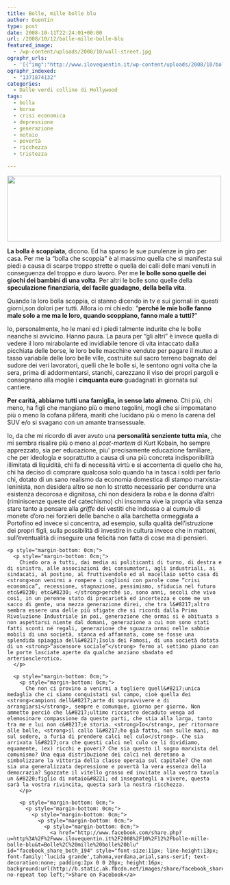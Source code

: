 ```yaml
---
title: Bolle, mille bolle blu
author: Quentin
type: post
date: 2008-10-11T22:24:01+00:00
url: /2008/10/12/bolle-mille-bolle-blu
featured_image:
  - /wp-content/uploads/2008/10/wall-street.jpg
ographr_urls:
  - '[{"img":"http://www.ilovequentin.it/wp-content/uploads/2008/10/bolle.jpg"},{"img":"http://www.ilovequentin.it/wp-content/uploads/2008/10/wall-street.jpg"},{"img":"http://www.ilovequentin.it/wp-content/uploads/2008/10/bolle-300x92.jpg"}]'
ographr_indexed:
  - "1371874132"
categories:
  - Dalle verdi colline di Hollywood
tags:
  - bolla
  - borsa
  - crisi economica
  - depressione
  - generazione
  - notaio
  - povertà
  - ricchezza
  - tristezza

---
```

[<img class="alignnone size-full wp-image-199" title="bolle" src="http://www.ilovequentin.it/wp-content/uploads/2008/10/bolle.jpg" alt="" width="500" height="153" />][1]

**La bolla è scoppiata**, dicono. Ed ha sparso le sue purulenze in giro per casa. Per me la “bolla che scoppia” è al massimo quella che si manifesta sui piedi a causa di scarpe troppo strette o quella dei calli delle mani venuti in conseguenza del troppo e duro lavoro. Per me **le bolle sono quelle dei giochi dei bambini di una volta**. Per altri le bolle sono quelle della **speculazione finanziaria, del facile guadagno, della bella vita**.

<p style="margin-bottom: 0cm;">
  Quando la loro bolla scoppia, ci stanno dicendo in tv e sui giornali in questi giorni,son dolori per tutti. Allora io mi chiedo: “<strong>perché le mie bolle fanno male solo a me ma le loro, quando scoppiano, fanno male a tutti?</strong>”
</p>

<p style="margin-bottom: 0cm;">
  Io, personalmente, ho le mani ed i piedi talmente indurite che le bolle neanche si avvicino. Hanno paura. La paura per “gli altri” è invece quella di vedere il loro mirabolante ed invidiabile tenore di vita intaccato dalla picchiata delle borse, le loro belle macchine vendute per pagare il mutuo a tasso variabile delle loro belle ville, costruite sul sacro terreno bagnato del sudore dei veri lavoratori, quelli che le bolle si, le sentono ogni volta che la sera, prima di addormentarsi, stanchi, carezzano il viso dei propri pargoli e consegnano alla moglie i <strong>cinquanta euro</strong> guadagnati in giornata sul cantiere.<!--more-->
</p>

<p style="margin-bottom: 0cm;">
  <p style="margin-bottom: 0cm;">
    <strong>Per carità, abbiamo tutti una famiglia, in senso lato almeno</strong>. Chi più, chi meno, ha figli che mangiano più o meno tegolini, mogli che si impomatano più o meno la cofana pilifera, mariti che lucidano più o meno la carena del SUV e/o si svagano con un amante transessuale.
  </p>
  
  <p style="margin-bottom: 0cm;">
    <p style="margin-bottom: 0cm;">
      Io, da che mi ricordo di aver avuto una <strong>personalità senziente tutta mia</strong>, che mi sembra risalire più o meno al <em>post-mortem</em> di Kurt Kobain, ho sempre apprezzato, sia per educazione, piu' precisamente educazione familiare, che per ideologia e soprattutto a causa di una più concreta indisponibilità illimitata di liquidità, chi fa di necessità virtù e si accontenta di quello che ha, chi ha deciso di comprare qualcosa solo quando ha in tasca i soldi per farlo chi, dotato di un sano realismo da economia domestica di stampo marxista-leninista, non desidera altro se non lo stretto necessario per condurre una esistenza decorosa e dignitosa, chi non desidera la roba e la donna d&#8217;altri (riminiscenze queste del catechismo) chi insomma vive la propria vita senza stare tanto a pensare alla <em>griffe</em> dei vestiti che indossa o al cumulo di monete d&#8217;oro nei forzieri delle banche o alla barchetta ormeggiata a Portofino ed invece si concentra, ad esempio, sulla qualità dell&#8217;istruzione dei propri figli, sulla possibilità di investire in cultura invece che in mattoni, sull&#8217;eventualità di inseguire una felicità non fatta di cose ma di pensieri.
    </p>
    
    <p style="margin-bottom: 0cm;">
      <p style="margin-bottom: 0cm;">
        Chiedo ora a tutti, dai media ai politicanti di turno, di destra e di sinistra, alle associazioni dei consumatori, agli industriali, ai sindacati, al postino, al fruttivendolo ed al macellaio sotto casa di <strong>non venirmi a rompere i coglioni con parole come “crisi economica”, recessione, stagnazione, pessimismo, sfiducia nel futuro etc&#8230; etc&#8230; </strong>perché io, sono anni, secoli che vivo così, in un perenne stato di precarietà ed incertezza e come me un sacco di gente, una mezza generazione direi, che tra l&#8217;altro sembra essere una delle più sfigate che si ricordi dalla Prima Rivoluzione Industriale in poi, generazione che ormai si è abituata a non aspettarsi niente dal domani, generazione a cui non sono stati fatti sconti né regali, generazione che sguazza ormai nelle sabbie mobili di una società, stanca ed affannata, come se fosse una splendida spiaggia dell&#8217;Isola dei Famosi, di una società dotata di un <strong>“ascensore sociale”</strong> fermo al settimo piano con le porte lasciate aperte da qualche anziano sbadato ed arteriosclerotico.
      </p>
      
      <p style="margin-bottom: 0cm;">
        <p style="margin-bottom: 0cm;">
          Che non ci provino a venirmi a togliere quell&#8217;unica medaglia che ci siamo conquistati sul campo, cioè quella dei <strong>campioni dell&#8217;arte di sopravvivere e di arrangiarsi</strong>, sempre e comunque, giorno per giorno. Non ammetto perciò che l&#8217;ultimo riccastro decaduto venga ad elemosinare compassione da queste parti, che stia alla larga, tanto tra me e lui non c&#8217;è storia. <strong>Io</strong>, per ritornare alle bolle, <strong>il callo l&#8217;ho già fatto, non sulle mani, ma sul sedere, a furia di prendere calci nel culo</strong>. Che sia arrivata l&#8217;ora che questi calci nel culo ce li dividiamo, equamente, (ex) ricchi e poveri? Che sia questo il sogno marxista del comunismo? Una equa distribuzione dei calci nel deretano a simbolizzare la vittoria della classe operaia sul capitale? Che non sia una generalizzata depressione e povertà la vera essenza della democrazia? Sgozzate il vitello grasso ed invitate alla vostra tavola un &#8220;figlio di notaio&#8221; ed insegnategli a vivere, questa sarà la vostra rivincita, questa sarà la nostra ricchezza.
        </p>
        
        <p style="margin-bottom: 0cm;">
          <p style="margin-bottom: 0cm;">
            <p style="margin-bottom: 0cm;">
              <p style="margin-bottom: 0cm;">
                <p style="margin-bottom: 0cm;">
                  <a href="http://www.facebook.com/share.php?u=http%3A%2F%2Fwww.ilovequentin.it%2F2008%2F10%2F12%2Fbolle-mille-bolle-blu&t=Bolle%2C%20mille%20bolle%20blu" id="facebook_share_both_194" style="font-size:11px; line-height:13px; font-family:'lucida grande',tahoma,verdana,arial,sans-serif; text-decoration:none; padding:2px 0 0 20px; height:16px; background:url(http://b.static.ak.fbcdn.net/images/share/facebook_share_icon.gif) no-repeat top left;">Share on Facebook</a>

 [1]: http://www.ilovequentin.it/wp-content/uploads/2008/10/bolle.jpg